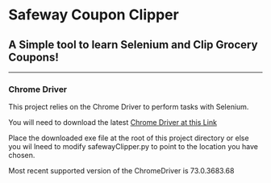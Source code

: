 # Safeway Coupon Clipper
## A Simple tool to learn Selenium and Clip Grocery Coupons!
---
### Chrome Driver

This project relies on the Chrome Driver to perform tasks with Selenium.

You will need to download the latest [Chrome Driver at this Link](https://sites.google.com/a/chromium.org/chromedriver/downloads)

Place the downloaded exe file at the root of this project directory or else you wil lneed to modify safewayClipper.py to point to the location you have chosen.

Most recent supported version of the ChromeDriver is 73.0.3683.68
